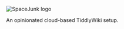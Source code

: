 ![SpaceJunk logo](http://dmfranc.com/assets/spacejunk.svg)

An opinionated cloud-based TiddlyWiki setup.
